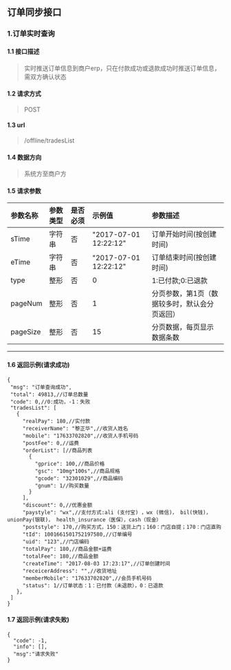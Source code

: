 ## 订单同步接口
### 1.订单实时查询
#### 1.1 接口描述
> 实时推送订单信息到商户erp，只在付款成功或退款成功时推送订单信息，需双方确认状态
#### 1.2 请求方式
> POST
#### 1.3 url
> /offline/tradesList
#### 1.4 数据方向
> 系统方至商户方
#### 1.5 请求参数
| 参数名称 | 参数类型 | 是否必须 | 示例值 | 参数描述  |
| :---         |     :---      |     :--- | :--- | :--- |
| sTime   | 字符串     | 否    | "2017-07-01 12:22:12"    | 订单开始时间(按创建时间) |
| eTime   | 字符串    | 否    | "2017-07-01 12:22:12"    | 订单结束时间(按创建时间) |
| type   | 整形     | 否    | 0   |1:已付款;0:已退款|
| pageNum   | 整形    | 否    | 1   | 分页参数，第1页（数据较多时，默认会分页返回）|
| pageSize   | 整形     | 否    | 15   | 分页数据，每页显示数据条数 |
--------------------- 
#### 1.6 返回示例(请求成功)
 ``` 
{
  "msg": "订单查询成功",
  "total": 49813,//订单总数量
  "code": 0,//0:成功，-1：失败
  "tradesList": [
    {
      "realPay": 180,//实付款
      "receiverName": "黎正华",//收货人姓名
      "mobile": "17633702820",//收货人手机号码
      "postFee": 0,//运费
      "orderList": [//商品列表
        {
          "gprice": 100,//商品价格
          "gsc": "10mg*100s",//商品规格
          "gcode": "32301029",//商品编码
          "gnum": 1//购买数量
        }
      ],
      "discount": 0,//优惠金额
      "paystyle": "wx",//支付方式:ali (支付宝) ，wx (微信)， bil(快钱)， unionPay(银联)， health_insurance（医保），cash（现金）
      "poststyle": 170,//购买方式，150：送货上门；160：门店自提；170：门店直购
      "tId": 1001661501752197580,//订单编号
      "uid": "123",//门店编码
      "totalPay": 180,//商品金额+运费
      "totalFee": 180,//商品金额
      "createTime": "2017-08-03 17:23:17",//订单创建时间
      "receicerAddress": "",//收货地址
      "memberMobile": "17633702820",//会员手机号码
      "status": 1//订单状态：1：已付款（未退款），0：已退款
    },
  ]
}
```
#### 1.7 返回示例(请求失败)
```
{
  "code": -1,
  "info": [],
  "msg":"请求失败"
}
```
